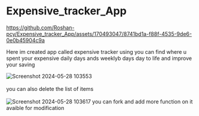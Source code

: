 # Expensive_tracker_App

https://github.com/Roshan-pcy/Expensive_tracker_App/assets/170493047/8741bd1a-f88f-4535-9de6-0e0b45904c9a


Here im created app called expensive tracker using you can find where u spent your expensive daily days ands weeklyb days  day to life and improve your saving


![Screenshot 2024-05-28 103553](https://github.com/Roshan-pcy/Expensive_tracker_App/assets/170493047/98ae0418-2f68-470c-9eac-282c8da10527)<br><br>
you can also delete the list of items<br><br>
![Screenshot 2024-05-28 103617](https://github.com/Roshan-pcy/Expensive_tracker_App/assets/170493047/2f1f9df2-b823-4ac3-b69a-fef2a5feed08)
you can fork and add more function on it avaible for modification<br><br>

